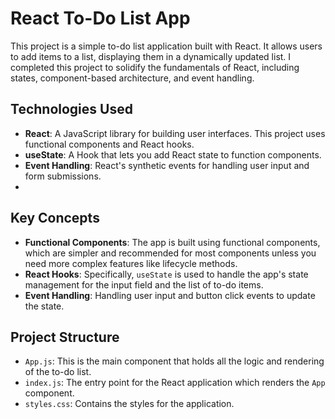 # React To-Do List App

This project is a simple to-do list application built with React. It allows users to add items to a list, displaying them in a dynamically updated list. I completed this project to solidify the fundamentals of React, including states, component-based architecture, and event handling.

## Technologies Used

- **React**: A JavaScript library for building user interfaces. This project uses functional components and React hooks.
- **useState**: A Hook that lets you add React state to function components.
- **Event Handling**: React's synthetic events for handling user input and form submissions.
- 
## Key Concepts

- **Functional Components**: The app is built using functional components, which are simpler and recommended for most components unless you need more complex features like lifecycle methods.
- **React Hooks**: Specifically, `useState` is used to handle the app's state management for the input field and the list of to-do items.
- **Event Handling**: Handling user input and button click events to update the state.

## Project Structure

- `App.js`: This is the main component that holds all the logic and rendering of the to-do list.
- `index.js`: The entry point for the React application which renders the `App` component.
- `styles.css`: Contains the styles for the application.

